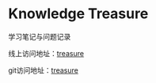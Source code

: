 # Knowledge Treasure 

学习笔记与问题记录

线上访问地址：[treasure](http://134.175.71.170/#/)

git访问地址：[treasure](https://liliangkai.github.io/treasure/)
